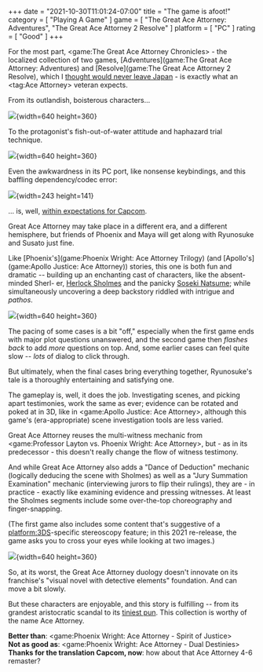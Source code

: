 +++
date = "2021-10-30T11:01:24-07:00"
title = "The game is afoot!"
category = [ "Playing A Game" ]
game = [ "The Great Ace Attorney: Adventures", "The Great Ace Attorney 2 Resolve" ]
platform = [ "PC" ]
rating = [ "Good" ]
+++

For the most part, <game:The Great Ace Attorney Chronicles> - the localized collection of two games, [Adventures](game:The Great Ace Attorney: Adventures) and [Resolve](game:The Great Ace Attorney 2 Resolve), which I [thought would never leave Japan]($SiteBaseURL$2014/04/26/oh-great/) - is exactly what an <tag:Ace Attorney> veteran expects.

From its outlandish, boisterous characters...

![]($SiteBaseURL$greataceattorney_swanhat.jpg){width=640 height=360}

To the protagonist's fish-out-of-water attitude and haphazard trial technique.

![]($SiteBaseURL$greataceattorney_lookofterror.jpg){width=640 height=360}

Even the awkwardness in its PC port, like nonsense keybindings, and this baffling dependency/codec error:

![]($SiteBaseURL$greataceattorney_whatcodec.png){width=243 height=141}

... is, well, [within expectations for Capcom]($SiteBaseURL$2020/05/16/stride-off/).

Great Ace Attorney may take place in a different era, and a different hemisphere, but friends of Phoenix and Maya will get along with Ryunosuke and Susato just fine.

Like [Phoenix's](game:Phoenix Wright: Ace Attorney Trilogy) (and [Apollo's](game:Apollo Justice: Ace Attorney)) stories, this one is both fun and dramatic -- building up an enchanting cast of characters, like the absent-minded Sherl- er, <a href="https://en.wikipedia.org/wiki/Popular_culture_references_to_Sherlock_Holmes">Herlock Sholmes</a> and the panicky <a href="https://en.wikipedia.org/wiki/Natsume_S%C5%8Dseki">Soseki Natsume</a>; while simultaneously uncovering a deep backstory riddled with intrigue and <i>pathos</i>.

![]($SiteBaseURL$greataceattorney_hallowedchalice.jpg){width=640 height=360}

The pacing of some cases is a bit "off," especially when the first game ends with major plot questions unanswered, and the second game then <i>flashes back</i> to add <i>more</i> questions on top.  And, some earlier cases can feel quite slow -- <i>lots</i> of dialog to click through.

But ultimately, when the final cases bring everything together, Ryunosuke's tale is a thoroughly entertaining and satisfying one.

The gameplay is, well, it does the job.  Investigating scenes, and picking apart testimonies, work the same as ever; evidence can be rotated and poked at in 3D, like in <game:Apollo Justice: Ace Attorney>, although this game's (era-appropriate) scene investigation tools are less varied.

Great Ace Attorney reuses the multi-witness mechanic from <game:Professor Layton vs. Phoenix Wright: Ace Attorney>, but - as in its predecessor - this doesn't really change the flow of witness testimony.

And while Great Ace Attorney also adds a "Dance of Deduction" mechanic (logically deducing the scene with Sholmes) as well as a "Jury Summation Examination" mechanic (interviewing jurors to flip their rulings), they are - in practice - exactly like examining evidence and pressing witnesses.  At least the Sholmes segments include some over-the-top choreography and finger-snapping.

(The first game also includes some content that's suggestive of a <platform:3DS>-specific stereoscopy feature; in this 2021 re-release, the game asks you to cross your eyes while looking at two images.)

![]($SiteBaseURL$greataceattorney_stereoscope.jpg){width=640 height=360}

So, at its worst, the Great Ace Attorney duology doesn't innovate on its franchise's "visual novel with detective elements" foundation.  And can move a bit slowly.

But these characters are enjoyable, and this story is fulfilling -- from its grandest aristocratic scandal to its <a href="https://aceattorney.fandom.com/wiki/Wagahai">tiniest pun</a>.  This collection is worthy of the name Ace Attorney.

<b>Better than</b>: <game:Phoenix Wright: Ace Attorney - Spirit of Justice>  
<b>Not as good as</b>: <game:Phoenix Wright: Ace Attorney - Dual Destinies>  
<b>Thanks for the translation Capcom, now</b>: how about that Ace Attorney 4-6 remaster?
